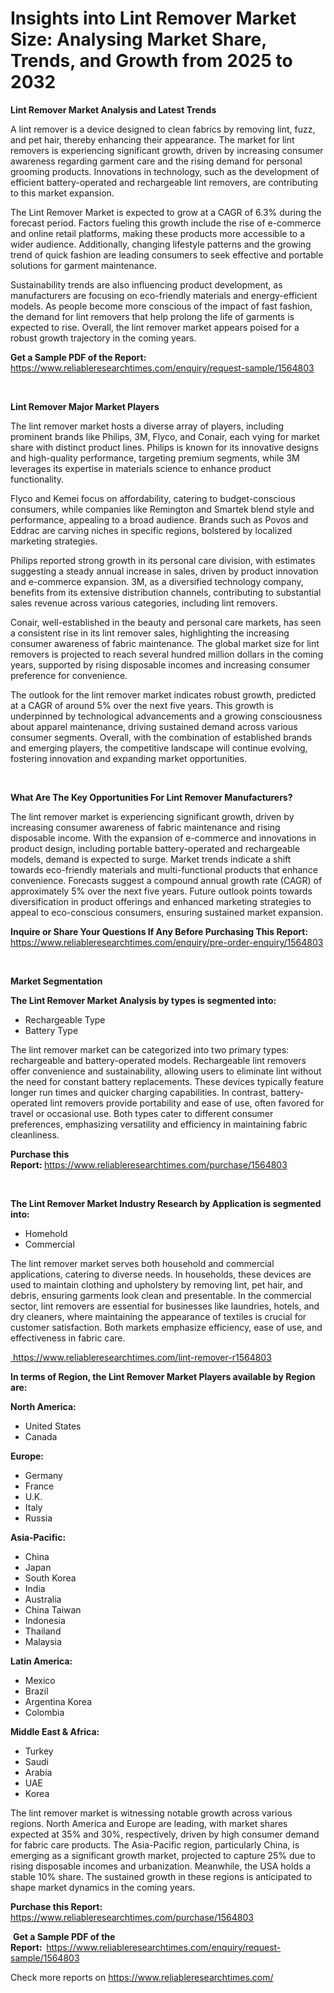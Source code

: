 <p><h1>Insights into Lint Remover Market Size: Analysing Market Share, Trends, and Growth from 2025 to 2032</h1></p><p><strong>Lint Remover Market Analysis and Latest Trends</strong></p>
<p><p>A lint remover is a device designed to clean fabrics by removing lint, fuzz, and pet hair, thereby enhancing their appearance. The market for lint removers is experiencing significant growth, driven by increasing consumer awareness regarding garment care and the rising demand for personal grooming products. Innovations in technology, such as the development of efficient battery-operated and rechargeable lint removers, are contributing to this market expansion.</p><p>The Lint Remover Market is expected to grow at a CAGR of 6.3% during the forecast period. Factors fueling this growth include the rise of e-commerce and online retail platforms, making these products more accessible to a wider audience. Additionally, changing lifestyle patterns and the growing trend of quick fashion are leading consumers to seek effective and portable solutions for garment maintenance. </p><p>Sustainability trends are also influencing product development, as manufacturers are focusing on eco-friendly materials and energy-efficient models. As people become more conscious of the impact of fast fashion, the demand for lint removers that help prolong the life of garments is expected to rise. Overall, the lint remover market appears poised for a robust growth trajectory in the coming years.</p></p>
<p><strong>Get a Sample PDF of the Report:&nbsp;</strong> <a href="https://www.reliableresearchtimes.com/enquiry/request-sample/1564803?utm_campaign=1420&utm_medium=2&utm_source=Github&utm_content=ia&utm_term=11042025&utm_id=lint-remover">https://www.reliableresearchtimes.com/enquiry/request-sample/1564803</a></p>
<p>&nbsp;</p>
<p><strong>Lint Remover Major Market Players</strong></p>
<p><p>The lint remover market hosts a diverse array of players, including prominent brands like Philips, 3M, Flyco, and Conair, each vying for market share with distinct product lines. Philips is known for its innovative designs and high-quality performance, targeting premium segments, while 3M leverages its expertise in materials science to enhance product functionality.</p><p>Flyco and Kemei focus on affordability, catering to budget-conscious consumers, while companies like Remington and Smartek blend style and performance, appealing to a broad audience. Brands such as Povos and Eddrac are carving niches in specific regions, bolstered by localized marketing strategies.</p><p>Philips reported strong growth in its personal care division, with estimates suggesting a steady annual increase in sales, driven by product innovation and e-commerce expansion. 3M, as a diversified technology company, benefits from its extensive distribution channels, contributing to substantial sales revenue across various categories, including lint removers. </p><p>Conair, well-established in the beauty and personal care markets, has seen a consistent rise in its lint remover sales, highlighting the increasing consumer awareness of fabric maintenance. The global market size for lint removers is projected to reach several hundred million dollars in the coming years, supported by rising disposable incomes and increasing consumer preference for convenience.</p><p>The outlook for the lint remover market indicates robust growth, predicted at a CAGR of around 5% over the next five years. This growth is underpinned by technological advancements and a growing consciousness about apparel maintenance, driving sustained demand across various consumer segments. Overall, with the combination of established brands and emerging players, the competitive landscape will continue evolving, fostering innovation and expanding market opportunities.</p></p>
<p>&nbsp;</p>
<p><strong>What Are The Key Opportunities For Lint Remover Manufacturers?</strong></p>
<p><p>The lint remover market is experiencing significant growth, driven by increasing consumer awareness of fabric maintenance and rising disposable income. With the expansion of e-commerce and innovations in product design, including portable battery-operated and rechargeable models, demand is expected to surge. Market trends indicate a shift towards eco-friendly materials and multi-functional products that enhance convenience. Forecasts suggest a compound annual growth rate (CAGR) of approximately 5% over the next five years. Future outlook points towards diversification in product offerings and enhanced marketing strategies to appeal to eco-conscious consumers, ensuring sustained market expansion.</p></p>
<p><strong>Inquire or Share Your Questions If Any Before Purchasing This Report:</strong> <a href="https://www.reliableresearchtimes.com/enquiry/pre-order-enquiry/1564803?utm_campaign=1420&utm_medium=2&utm_source=Github&utm_content=ia&utm_term=11042025&utm_id=lint-remover">https://www.reliableresearchtimes.com/enquiry/pre-order-enquiry/1564803</a></p>
<p>&nbsp;</p>
<p><strong>Market Segmentation</strong></p>
<p><strong>The Lint Remover Market Analysis by types is segmented into:</strong></p>
<p><ul><li>Rechargeable Type</li><li>Battery Type</li></ul></p>
<p><p>The lint remover market can be categorized into two primary types: rechargeable and battery-operated models. Rechargeable lint removers offer convenience and sustainability, allowing users to eliminate lint without the need for constant battery replacements. These devices typically feature longer run times and quicker charging capabilities. In contrast, battery-operated lint removers provide portability and ease of use, often favored for travel or occasional use. Both types cater to different consumer preferences, emphasizing versatility and efficiency in maintaining fabric cleanliness.</p></p>
<p><strong>Purchase this Report:&nbsp;</strong><a href="https://www.reliableresearchtimes.com/purchase/1564803?utm_campaign=1420&utm_medium=2&utm_source=Github&utm_content=ia&utm_term=11042025&utm_id=lint-remover">https://www.reliableresearchtimes.com/purchase/1564803</a></p>
<p>&nbsp;</p>
<p><strong>The Lint Remover Market Industry Research by Application is segmented into:</strong></p>
<p><ul><li>Homehold</li><li>Commercial</li></ul></p>
<p><p>The lint remover market serves both household and commercial applications, catering to diverse needs. In households, these devices are used to maintain clothing and upholstery by removing lint, pet hair, and debris, ensuring garments look clean and presentable. In the commercial sector, lint removers are essential for businesses like laundries, hotels, and dry cleaners, where maintaining the appearance of textiles is crucial for customer satisfaction. Both markets emphasize efficiency, ease of use, and effectiveness in fabric care.</p></p>
<p><a href="https://www.reliableresearchtimes.com/lint-remover-r1564803?utm_campaign=1420&utm_medium=2&utm_source=Github&utm_content=ia&utm_term=11042025&utm_id=lint-remover">&nbsp;https://www.reliableresearchtimes.com/lint-remover-r1564803</a></p>
<p><strong>In terms of Region, the Lint Remover Market Players available by Region are:</strong></p>
<p>
    <p> <strong> North America: </strong>
        <ul>
            <li>United States</li>
            <li>Canada</li>
        </ul>
        </p> 
    <p> <strong> Europe: </strong>
        <ul>
            <li>Germany</li>
            <li>France</li>
            <li>U.K.</li>
            <li>Italy</li>
            <li>Russia</li>
        </ul>
        </p> 
    <p> <strong> Asia-Pacific: </strong>
        <ul>
            <li>China</li>
            <li>Japan</li>
            <li>South Korea</li>
            <li>India</li>
            <li>Australia</li>
            <li>China Taiwan</li>
            <li>Indonesia</li>
            <li>Thailand</li>
            <li>Malaysia</li>
        </ul>
        </p> 
    <p> <strong> Latin America: </strong>
        <ul>
            <li>Mexico</li>
            <li>Brazil</li>
            <li>Argentina Korea</li>
            <li>Colombia</li>
        </ul>
        </p> 
    <p> <strong> Middle East & Africa: </strong>
        <ul>
            <li>Turkey</li>
            <li>Saudi</li>
            <li>Arabia</li>
            <li>UAE</li>
            <li>Korea</li>
        </ul>
    </p>
    </p>
<p><p>The lint remover market is witnessing notable growth across various regions. North America and Europe are leading, with market shares expected at 35% and 30%, respectively, driven by high consumer demand for fabric care products. The Asia-Pacific region, particularly China, is emerging as a significant growth market, projected to capture 25% due to rising disposable incomes and urbanization. Meanwhile, the USA holds a stable 10% share. The sustained growth in these regions is anticipated to shape market dynamics in the coming years.</p></p>
<p><strong>Purchase this Report: </strong><a href="https://www.reliableresearchtimes.com/purchase/1564803?utm_campaign=1420&utm_medium=2&utm_source=Github&utm_content=ia&utm_term=11042025&utm_id=lint-remover">https://www.reliableresearchtimes.com/purchase/1564803</a></p>
<p>&nbsp;<strong>Get a Sample PDF of the Report:&nbsp;&nbsp;</strong><a href="https://www.reliableresearchtimes.com/enquiry/request-sample/1564803?utm_campaign=1420&utm_medium=2&utm_source=Github&utm_content=ia&utm_term=11042025&utm_id=lint-remover">https://www.reliableresearchtimes.com/enquiry/request-sample/1564803</a></p>
<p><strong></strong></p>
<p>Check more reports on <a href="https://www.reliableresearchtimes.com/?utm_campaign=1420&utm_medium=2&utm_source=Github&utm_content=ia&utm_term=11042025&utm_id=lint-remover">https://www.reliableresearchtimes.com/</a></p>